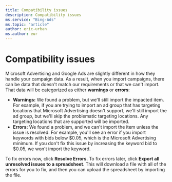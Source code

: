 ```yaml
---
title: Compatibility issues
description: Compatibility issues
ms.service: "Bing-Ads"
ms.topic: "article"
author: eric-urban
ms.author: eur
---
```


# Compatibility issues

Microsoft Advertising and Google Ads are slightly different in how they handle your campaign data. As a result, when you import campaigns, there can be data  that doesn't match our requirements or that we can't import. That data will be categorized as either **warnings** or **errors**:

- **Warnings:** We found a problem, but we'll still import the impacted item. For example, if you are trying to import an ad group that has targeting locations that Microsoft Advertising doesn't support, we'll still import the ad group, but we'll skip the problematic targeting locations. Any targeting locations that are supported will be imported.
- **Errors:** We found a problem, and we can't import the item unless the issue is resolved. For example, you'll see an error if you import keywords with bids below $0.05, which is the Microsoft Advertising minimum. If you don't fix this issue by increasing the keyword bid to $0.05, we won't import the keyword.

To fix errors now, click **Resolve Errors**. To fix errors later, click **Export all unresolved issues to a spreadsheet**. This will download a file with all of the errors for you to fix, and then you can upload the spreadsheet by importing the file.


